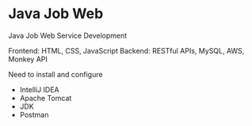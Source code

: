 # Java Job Web
Java Job Web Service Development

Frontend: HTML, CSS, JavaScript
Backend: RESTful APIs, MySQL, AWS, Monkey API

Need to install and configure
* IntelliJ IDEA
* Apache Tomcat
* JDK
* Postman
